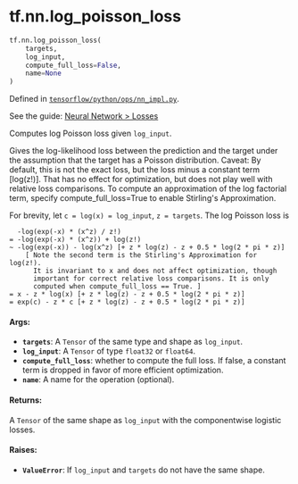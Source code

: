 <div itemscope itemtype="http://developers.google.com/ReferenceObject">
<meta itemprop="name" content="tf.nn.log_poisson_loss" />
<meta itemprop="path" content="Stable" />
</div>

# tf.nn.log_poisson_loss

``` python
tf.nn.log_poisson_loss(
    targets,
    log_input,
    compute_full_loss=False,
    name=None
)
```



Defined in [`tensorflow/python/ops/nn_impl.py`](https://www.tensorflow.org/code/tensorflow/python/ops/nn_impl.py).

See the guide: [Neural Network > Losses](../../../../api_guides/python/nn.md#Losses)

Computes log Poisson loss given `log_input`.

Gives the log-likelihood loss between the prediction and the target under the
assumption that the target has a Poisson distribution.
Caveat: By default, this is not the exact loss, but the loss minus a
  constant term [log(z!)]. That has no effect for optimization, but
  does not play well with relative loss comparisons. To compute an
  approximation of the log factorial term, specify
  compute_full_loss=True to enable Stirling's Approximation.

For brevity, let `c = log(x) = log_input`, `z = targets`.  The log Poisson
loss is

      -log(exp(-x) * (x^z) / z!)
    = -log(exp(-x) * (x^z)) + log(z!)
    ~ -log(exp(-x)) - log(x^z) [+ z * log(z) - z + 0.5 * log(2 * pi * z)]
        [ Note the second term is the Stirling's Approximation for log(z!).
          It is invariant to x and does not affect optimization, though
          important for correct relative loss comparisons. It is only
          computed when compute_full_loss == True. ]
    = x - z * log(x) [+ z * log(z) - z + 0.5 * log(2 * pi * z)]
    = exp(c) - z * c [+ z * log(z) - z + 0.5 * log(2 * pi * z)]

#### Args:

* <b>`targets`</b>: A `Tensor` of the same type and shape as `log_input`.
* <b>`log_input`</b>: A `Tensor` of type `float32` or `float64`.
* <b>`compute_full_loss`</b>: whether to compute the full loss. If false, a constant
    term is dropped in favor of more efficient optimization.
* <b>`name`</b>: A name for the operation (optional).


#### Returns:

A `Tensor` of the same shape as `log_input` with the componentwise
logistic losses.


#### Raises:

* <b>`ValueError`</b>: If `log_input` and `targets` do not have the same shape.